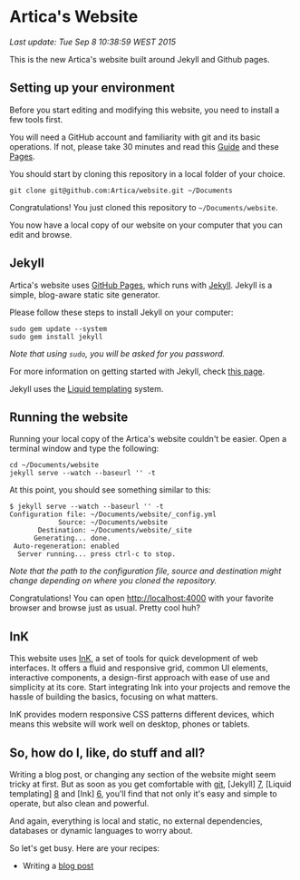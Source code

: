 Artica's Website
================


*Last update: Tue Sep  8 10:38:59 WEST 2015*

This is the new Artica's website built around Jekyll and Github pages.


Setting up your environment
---------------------------

Before you start editing and modifying this website, you need to install a few tools first.

You will need a GitHub account and familiarity with git and its basic operations. If not, please take 30 minutes and read this [Guide][2] and these [Pages][3].

You should start by cloning this repository in a local folder of your choice.

```
git clone git@github.com:Artica/website.git ~/Documents
```

Congratulations! You just cloned this repository to `~/Documents/website`.

You now have a local copy of our website on your computer that you can edit and browse.

Jekyll
------

Artica's website uses [GitHub Pages][1], which runs with [Jekyll][4]. Jekyll is a simple, blog-aware static site generator. 

Please follow these steps to install Jekyll on your computer:

```
sudo gem update --system
sudo gem install jekyll
```

*Note that using `sudo`, you will be asked for you password.*

For more information on getting started with Jekyll, check [this page][5].

Jekyll uses the [Liquid templating][8] system.

Running the website
-------------------

Running your local copy of the Artica's website couldn't be easier. Open a terminal window and type the following:

```
cd ~/Documents/website
jekyll serve --watch --baseurl '' -t
```

At this point, you should see something similar to this:

```
$ jekyll serve --watch --baseurl '' -t
Configuration file: ~/Documents/website/_config.yml
            Source: ~/Documents/website
       Destination: ~/Documents/website/_site
      Generating... done.
 Auto-regeneration: enabled
  Server running... press ctrl-c to stop.
```

*Note that the path to the configuration file, source and destination might change depending on where you cloned the repository.*

Congratulations! You can open [http://localhost:4000](http://localhost:4000) with your favorite browser and browse just as usual. Pretty cool huh?

InK
---

This website uses [InK][6], a set of tools for quick development of web interfaces. It offers a fluid and responsive grid, common UI elements, interactive components, a design-first approach with ease of use and simplicity at its core. Start integrating Ink into your projects and remove the hassle of building the basics, focusing on what matters.

InK provides modern responsive CSS patterns different devices, which means this website will work well on desktop, phones or tablets.

So, how do I, like, do stuff and all?
-------------------------------------

Writing a blog post, or changing any section of the website might seem tricky at first. But as soon as you get comfortable with [git][3], [Jekyll] [7], [Liquid templating] [8] and [Ink] [6], you'll find that not only it's easy and simple to operate, but also clean and powerful. 

And again, everything is local and static, no external dependencies, databases or dynamic languages to worry about.

So let's get busy. Here are your recipes:

 * Writing a [blog post](BLOGPOST.md)

  [1]: http://pages.github.com/                                        "Github Pages"
  [2]: https://help.github.com/articles/set-up-git                     "Set Up Git"
  [3]: https://help.github.com/categories/19/articles                  "Using Git"
  [4]: https://help.github.com/articles/using-jekyll-with-pages        "Using Jekyll with Pages"
  [5]: http://jekyllrb.com/docs/installation/                          "Jekyll Installation"
  [6]: http://ink.sapo.pt/                                             "InK - Interface Kit"
  [7]: http://jekyllrb.com/                                            "Jekyll"
  [8]: https://github.com/Shopify/liquid/wiki/Liquid-for-Designers     "Liquid templating"

